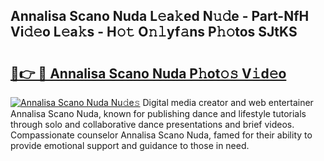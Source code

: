## Annalisa Scano Nuda L𝚎a𝚔ed N𝚞𝚍e - Part-NfH Vi𝚍𝚎o L𝚎a𝚔s - H𝚘𝚝 O𝚗𝚕yf𝚊ns P𝚑𝚘tos SJtKS

# <h2><a href="http://kf5vx2q.oniu.top/?m=Annalisa+Scano+Nuda">🔗👉 🔴 Annalisa Scano Nuda P𝚑ot𝚘𝚜 V𝚒d𝚎o</a></h2>

[![Annalisa Scano Nuda Nu𝚍e𝚜](https://i.imgur.com/0qMVB7G.gif)](http://kf5vx2q.oniu.top/?m=Annalisa+Scano+Nuda)
Digital media creator and web entertainer Annalisa Scano Nuda, known for publishing dance and lifestyle tutorials through solo and collaborative dance presentations and brief videos. Compassionate counselor Annalisa Scano Nuda, famed for their ability to provide emotional support and guidance to those in need.  
